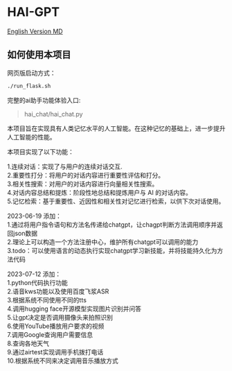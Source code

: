 # HAI-GPT
[English Version MD](README_en.md)
## 如何使用本项目
网页版启动方式：
```bash
./run_flask.sh
````

完整的ai助手功能体验入口:  
> hai_chat/hai_chat.py


本项目旨在实现具有人类记忆水平的人工智能。在这种记忆的基础上，进一步提升人工智能的性能。

本项目实现了以下功能：

1.连续对话：实现了与用户的连续对话交互.  
2.重要性打分：将用户的对话内容进行重要性评估和打分。  
3.相关性搜索：对用户的对话内容进行向量相关性搜索。  
4.对话内容总结和提炼：阶段性地总结和提炼用户与 AI 的对话内容。  
5.记忆检索：基于重要性、近因性和相关性对记忆进行检索，以供下次对话使用。  

2023-06-19 添加：  
1.通过将用户指令语句和方法名传递给chatgpt，让chagpt判断方法调用顺序并返回json数据  
2.理论上可以构造一个方法注册中心，维护所有chatgpt可以调用的能力  
3.todo：可以使用语言的动态执行实现chatgpt学习新技能，并将技能持久化为方法代码

2023-07-12 添加：  
1.python代码执行功能  
2.语音kws功能以及使用百度飞浆ASR  
3.根据系统不同使用不同的tts  
4.调用hugging face开源模型实现图片识别并问答  
5.让gpt决定是否调用摄像头来拍照识别  
6.使用YouTube播放用户要求的视频  
7.调用Google查询用户需要信息  
8.查询各地天气  
9.通过airtest实现调用手机拨打电话  
10.根据系统不同来决定调用音乐播放方式  